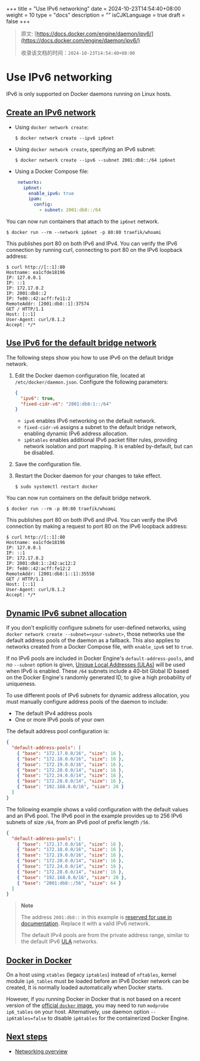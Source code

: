 +++
title = "Use IPv6 networking"
date = 2024-10-23T14:54:40+08:00
weight = 10
type = "docs"
description = ""
isCJKLanguage = true
draft = false
+++

> 原文: [https://docs.docker.com/engine/daemon/ipv6/](https://docs.docker.com/engine/daemon/ipv6/)
>
> 收录该文档的时间：`2024-10-23T14:54:40+08:00`

# Use IPv6 networking

IPv6 is only supported on Docker daemons running on Linux hosts.

## [Create an IPv6 network](https://docs.docker.com/engine/daemon/ipv6/#create-an-ipv6-network)

- Using `docker network create`:

  

  ```console
  $ docker network create --ipv6 ip6net
  ```

- Using `docker network create`, specifying an IPv6 subnet:

  

  ```console
  $ docker network create --ipv6 --subnet 2001:db8::/64 ip6net
  ```

- Using a Docker Compose file:

  

  ```yaml
   networks:
     ip6net:
       enable_ipv6: true
       ipam:
         config:
           - subnet: 2001:db8::/64
  ```

You can now run containers that attach to the `ip6net` network.



```console
$ docker run --rm --network ip6net -p 80:80 traefik/whoami
```

This publishes port 80 on both IPv6 and IPv4. You can verify the IPv6 connection by running curl, connecting to port 80 on the IPv6 loopback address:



```console
$ curl http://[::1]:80
Hostname: ea1cfde18196
IP: 127.0.0.1
IP: ::1
IP: 172.17.0.2
IP: 2001:db8::2
IP: fe80::42:acff:fe11:2
RemoteAddr: [2001:db8::1]:37574
GET / HTTP/1.1
Host: [::1]
User-Agent: curl/8.1.2
Accept: */*
```

## [Use IPv6 for the default bridge network](https://docs.docker.com/engine/daemon/ipv6/#use-ipv6-for-the-default-bridge-network)

The following steps show you how to use IPv6 on the default bridge network.

1. Edit the Docker daemon configuration file, located at `/etc/docker/daemon.json`. Configure the following parameters:

   

   ```json
   {
     "ipv6": true,
     "fixed-cidr-v6": "2001:db8:1::/64"
   }
   ```

   - `ipv6` enables IPv6 networking on the default network.
   - `fixed-cidr-v6` assigns a subnet to the default bridge network, enabling dynamic IPv6 address allocation.
   - `ip6tables` enables additional IPv6 packet filter rules, providing network isolation and port mapping. It is enabled by-default, but can be disabled.

2. Save the configuration file.

3. Restart the Docker daemon for your changes to take effect.

   

   ```console
   $ sudo systemctl restart docker
   ```

You can now run containers on the default bridge network.



```console
$ docker run --rm -p 80:80 traefik/whoami
```

This publishes port 80 on both IPv6 and IPv4. You can verify the IPv6 connection by making a request to port 80 on the IPv6 loopback address:



```console
$ curl http://[::1]:80
Hostname: ea1cfde18196
IP: 127.0.0.1
IP: ::1
IP: 172.17.0.2
IP: 2001:db8:1::242:ac12:2
IP: fe80::42:acff:fe12:2
RemoteAddr: [2001:db8:1::1]:35558
GET / HTTP/1.1
Host: [::1]
User-Agent: curl/8.1.2
Accept: */*
```

## [Dynamic IPv6 subnet allocation](https://docs.docker.com/engine/daemon/ipv6/#dynamic-ipv6-subnet-allocation)

If you don't explicitly configure subnets for user-defined networks, using `docker network create --subnet=<your-subnet>`, those networks use the default address pools of the daemon as a fallback. This also applies to networks created from a Docker Compose file, with `enable_ipv6` set to `true`.

If no IPv6 pools are included in Docker Engine's `default-address-pools`, and no `--subnet` option is given, [Unique Local Addresses (ULAs)](https://en.wikipedia.org/wiki/Unique_local_address) will be used when IPv6 is enabled. These `/64` subnets include a 40-bit Global ID based on the Docker Engine's randomly generated ID, to give a high probability of uniqueness.

To use different pools of IPv6 subnets for dynamic address allocation, you must manually configure address pools of the daemon to include:

- The default IPv4 address pools
- One or more IPv6 pools of your own

The default address pool configuration is:



```json
{
  "default-address-pools": [
    { "base": "172.17.0.0/16", "size": 16 },
    { "base": "172.18.0.0/16", "size": 16 },
    { "base": "172.19.0.0/16", "size": 16 },
    { "base": "172.20.0.0/14", "size": 16 },
    { "base": "172.24.0.0/14", "size": 16 },
    { "base": "172.28.0.0/14", "size": 16 },
    { "base": "192.168.0.0/16", "size": 20 }
  ]
}
```

The following example shows a valid configuration with the default values and an IPv6 pool. The IPv6 pool in the example provides up to 256 IPv6 subnets of size `/64`, from an IPv6 pool of prefix length `/56`.



```json
{
  "default-address-pools": [
    { "base": "172.17.0.0/16", "size": 16 },
    { "base": "172.18.0.0/16", "size": 16 },
    { "base": "172.19.0.0/16", "size": 16 },
    { "base": "172.20.0.0/14", "size": 16 },
    { "base": "172.24.0.0/14", "size": 16 },
    { "base": "172.28.0.0/14", "size": 16 },
    { "base": "192.168.0.0/16", "size": 20 },
    { "base": "2001:db8::/56", "size": 64 }
  ]
}
```

> **Note**
>
> 
>
> The address `2001:db8::` in this example is [reserved for use in documentation](https://en.wikipedia.org/wiki/Reserved_IP_addresses#IPv6). Replace it with a valid IPv6 network.
>
> The default IPv4 pools are from the private address range, similar to the default IPv6 [ULA](https://en.wikipedia.org/wiki/Unique_local_address) networks.

## [Docker in Docker](https://docs.docker.com/engine/daemon/ipv6/#docker-in-docker)

On a host using `xtables` (legacy `iptables`) instead of `nftables`, kernel module `ip6_tables` must be loaded before an IPv6 Docker network can be created, It is normally loaded automatically when Docker starts.

However, if you running Docker in Docker that is not based on a recent version of the [official `docker` image](https://hub.docker.com/_/docker), you may need to run `modprobe ip6_tables` on your host. Alternatively, use daemon option `--ip6tables=false` to disable `ip6tables` for the containerized Docker Engine.

## [Next steps](https://docs.docker.com/engine/daemon/ipv6/#next-steps)

- [Networking overview](https://docs.docker.com/engine/network/)
